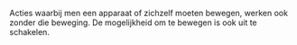 <!-- @license CC0-1.0 -->

Acties waarbij men een apparaat of zichzelf moeten bewegen, werken ook zonder die beweging. De mogelijkheid om te bewegen is ook uit te schakelen.

